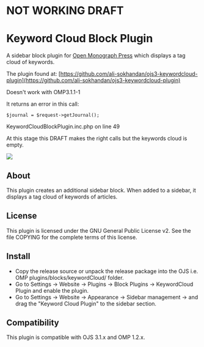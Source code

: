 # NOT WORKING DRAFT
# Keyword Cloud Block Plugin
A sidebar block plugin for [Open Monograph Press](https://github.com/pkp/omp) which displays a tag cloud of keywords.

The plugin found at: [https://github.com/ali-sokhandan/ojs3-keywordcloud-plugin](https://github.com/ali-sokhandan/ojs3-keywordcloud-plugin) 

Doesn't work with OMP3.1.1-1

It returns an error in this call:

`$journal = $request->getJournal();`

KeywordCloudBlockPlugin.inc.php on line 49

At this stage this DRAFT makes the right calls but the keywords cloud is empty.

![](snapshot.gif)

## About
This plugin creates an additional sidebar block. When added to a sidebar, it displays a tag cloud of keywords of articles.

## License
This plugin is licensed under the GNU General Public License v2. See the file
COPYING for the complete terms of this license.

## Install
 * Copy the release source or unpack the release package into the OJS i.e. OMP plugins/blocks/keywordCloud/ folder.
 * Go to Settings -> Website -> Plugins -> Block Plugins -> KeywordCloud Plugin and enable the plugin.
 * Go to Settings -> Website -> Appearance -> Sidebar management -> and drag the "Keyword Cloud Plugin" to the sidebar section.

## Compatibility
This plugin is compatible with OJS 3.1.x and OMP 1.2.x.
